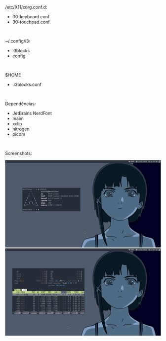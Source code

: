 /etc/X11/xorg.conf.d:
- 00-keyboard.conf
- 30-touchpad.conf
<br>

~/.config/i3:
- i3blocks
- config
<br>

$HOME
- .i3blocks.conf
<br>

Dependências:
- JetBrains NerdFont 
- maim 
- xclip 
- nitrogen 
- picom
    
<br>

Screenshots:

![alt text](https://github.com/bitfr0g/.dotfiles/blob/main/Images/pfetch.jpg)
![alt text](https://github.com/bitfr0g/.dotfiles/blob/main/Images/htop.jpg)
